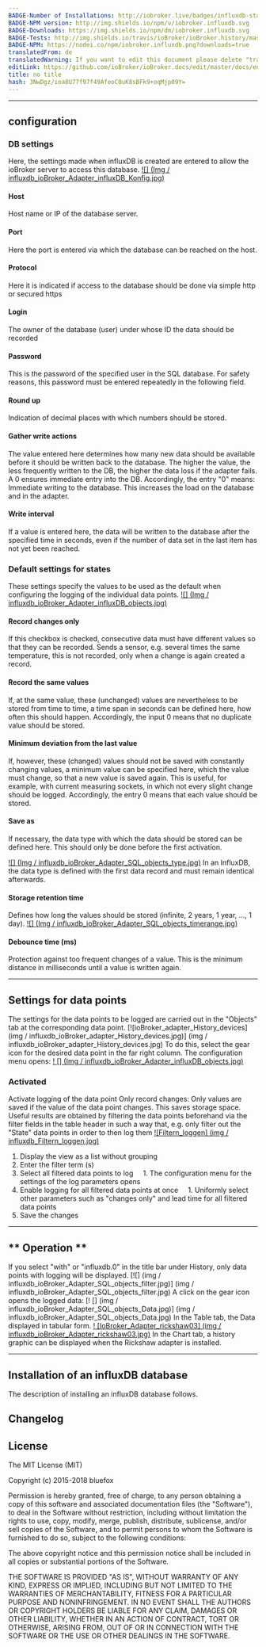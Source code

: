 ```yaml
---
BADGE-Number of Installations: http://iobroker.live/badges/influxdb-stable.svg
BADGE-NPM version: http://img.shields.io/npm/v/iobroker.influxdb.svg
BADGE-Downloads: https://img.shields.io/npm/dm/iobroker.influxdb.svg
BADGE-Tests: http://img.shields.io/travis/ioBroker/ioBroker.history/master.svg
BADGE-NPM: https://nodei.co/npm/iobroker.influxdb.png?downloads=true
translatedFrom: de
translatedWarning: If you want to edit this document please delete "translatedFrom" field, elsewise this document will be translated automatically again
editLink: https://github.com/ioBroker/ioBroker.docs/edit/master/docs/en/adapterref/iobroker.influxdb/README.md
title: no title
hash: 3NwDgz/ioa8U77f97f49AfeoC0uK8sBFk9+oqMjp09Y=
---
```

* * *

## <span id="Konfiguration">configuration</span>
### <span id="Storage-Einstellungen">DB settings</span>
Here, the settings made when influxDB is created are entered to allow the ioBroker server to access this database. [![] (Img / influxdb_ioBroker_Adapter_influxDB_Konfig.jpg)](../../../de/adapterref/iobroker.influxdb/img/influxdb_ioBroker_Adapter_influxDB_Konfig.jpg)

#### Host
Host name or IP of the database server.

#### Port
Here the port is entered via which the database can be reached on the host.

#### Protocol
Here it is indicated if access to the database should be done via simple http or secured https

#### Login
The owner of the database (user) under whose ID the data should be recorded

#### Password
This is the password of the specified user in the SQL database. For safety reasons, this password must be entered repeatedly in the following field.

#### Round up
Indication of decimal places with which numbers should be stored.

#### Gather write actions
The value entered here determines how many new data should be available before it should be written back to the database. The higher the value, the less frequently written to the DB, the higher the data loss if the adapter fails. A 0 ensures immediate entry into the DB. Accordingly, the entry "0" means: Immediate writing to the database. This increases the load on the database and in the adapter.

#### Write interval
If a value is entered here, the data will be written to the database after the specified time in seconds, even if the number of data set in the last item has not yet been reached.

### <span id="Default_Einstellungen_fuer_Zustaende">Default settings for states</span>
These settings specify the values to be used as the default when configuring the logging of the individual data points. [![] (Img / influxdb_ioBroker_Adapter_influxDB_objects.jpg)](../../../de/adapterref/iobroker.influxdb/img/influxdb_ioBroker_Adapter_influxDB_objects.jpg)

#### Record changes only
If this checkbox is checked, consecutive data must have different values so that they can be recorded. Sends a sensor, e.g. several times the same temperature, this is not recorded, only when a change is again created a record.

#### Record the same values
If, at the same value, these (unchanged) values are nevertheless to be stored from time to time, a time span in seconds can be defined here, how often this should happen. Accordingly, the input 0 means that no duplicate value should be stored.

#### Minimum deviation from the last value
If, however, these (changed) values should not be saved with constantly changing values, a minimum value can be specified here, which the value must change, so that a new value is saved again. This is useful, for example, with current measuring sockets, in which not every slight change should be logged. Accordingly, the entry 0 means that each value should be stored.

#### Save as
If necessary, the data type with which the data should be stored can be defined here. This should only be done before the first activation.

[![] (Img / influxdb_ioBroker_Adapter_SQL_objects_type.jpg)](../../../de/adapterref/iobroker.influxdb/img/iinfluxdb_oBroker_Adapter_SQL_objects_type.jpg) In an InfluxDB, the data type is defined with the first data record and must remain identical afterwards.

#### Storage retention time
Defines how long the values should be stored (infinite, 2 years, 1 year, ..., 1 day). [![] (Img / influxdb_ioBroker_Adapter_SQL_objects_timerange.jpg)](../../../de/adapterref/iobroker.influxdb/img/influxdb_ioBroker_Adapter_SQL_objects_timerange.jpg)

#### Debounce time (ms)
Protection against too frequent changes of a value. This is the minimum distance in milliseconds until a value is written again.

* * *

## <span id="Einstellungen_fuer_Datenpunkte">Settings for data points</span>
The settings for the data points to be logged are carried out in the "Objects" tab at the corresponding data point. [![ioBroker_adapter_History_devices] (img / influxdb_ioBroker_adapter_History_devices.jpg)] (img / influxdb_ioBroker_adapter_History_devices.jpg) To do this, select the gear icon for the desired data point in the far right column. The configuration menu opens: [! [] (Img / influxdb_ioBroker_Adapter_influxDB_objects.jpg)](../../../de/adapterref/iobroker.influxdb/img/influxdb_ioBroker_Adapter_influxDB_objects.jpg)

### <span id="Aktiviert">Activated</span>
Activate logging of the data point Only record changes: Only values are saved if the value of the data point changes. This saves storage space. Useful results are obtained by filtering the data points beforehand via the filter fields in the table header in such a way that, e.g. only filter out the "State" data points in order to then log them [![Filtern_loggen] (img / influxdb_Filtern_loggen.jpg)](../../../de/adapterref/iobroker.influxdb/img/Filtern_loggen.jpg)

1. Display the view as a list without grouping
2. Enter the filter term (s)
3. Select all filtered data points to log
    1. The configuration menu for the settings of the log parameters opens
4. Enable logging for all filtered data points at once
    1. Uniformly select other parameters such as "changes only" and lead time for all filtered data points
5. Save the changes

* * *

## <span id="Bedienung">** Operation **</span>
If you select "with" or "influxdb.0" in the title bar under History, only data points with logging will be displayed. [![] (img / influxdb_ioBroker_Adapter_SQL_objects_filter.jpg)] (img / influxdb_ioBroker_Adapter_SQL_objects_filter.jpg) A click on the gear icon opens the logged data: [! [] (img / influxdb_ioBroker_Adapter_SQL_objects_Data.jpg)] (img / influxdb_ioBroker_Adapter_SQL_objects_Data.jpg) In the Table tab, the Data displayed in tabular form. [! [IoBroker_Adapter_rickshaw03] (img / influxdb_ioBroker_Adapter_rickshaw03.jpg)](../../../de/adapterref/iobroker.influxdb/img/influxdb_ioBroker_Adapter_rickshaw03.jpg) In the Chart tab, a history graphic can be displayed when the Rickshaw adapter is installed.

* * *

## Installation of an influxDB database
The description of installing an influxDB database follows.

## Changelog

## License

The MIT License (MIT)

Copyright (c) 2015-2018 bluefox

Permission is hereby granted, free of charge, to any person obtaining a copy
of this software and associated documentation files (the "Software"), to deal
in the Software without restriction, including without limitation the rights
to use, copy, modify, merge, publish, distribute, sublicense, and/or sell
copies of the Software, and to permit persons to whom the Software is
furnished to do so, subject to the following conditions:

The above copyright notice and this permission notice shall be included in
all copies or substantial portions of the Software.

THE SOFTWARE IS PROVIDED "AS IS", WITHOUT WARRANTY OF ANY KIND, EXPRESS OR
IMPLIED, INCLUDING BUT NOT LIMITED TO THE WARRANTIES OF MERCHANTABILITY,
FITNESS FOR A PARTICULAR PURPOSE AND NONINFRINGEMENT. IN NO EVENT SHALL THE
AUTHORS OR COPYRIGHT HOLDERS BE LIABLE FOR ANY CLAIM, DAMAGES OR OTHER
LIABILITY, WHETHER IN AN ACTION OF CONTRACT, TORT OR OTHERWISE, ARISING FROM,
OUT OF OR IN CONNECTION WITH THE SOFTWARE OR THE USE OR OTHER DEALINGS IN
THE SOFTWARE.